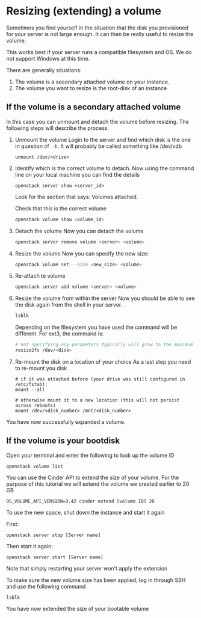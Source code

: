 # Resizing (extending) a volume

Sometimes you find yourself in the situation that the disk you provisioned for your server is not large enough. It can then be really useful to resize the volume. 

This works best if your server runs a compatible filesystem and OS. We do not support Windows at this time.


There are generally situations: 
1. The volume is a secondary attached volume on your instance.
2. The volume you want to resize is the root-disk of an instance


## If the volume is a secondary attached volume

In this case you can unmount and detach the volume before resizing. The following steps will describe the process.

1. Unmount the volume
    Login to the server and find which disk is the one in question `df -h`. It will probably be called something like /dev/vdb
    
    ```
    unmount /dev/<drive>
    ```

2. Identify which is the correct volume to detach.
    Now using the command line on your local machine you can find the details

    ``` 
    openstack server show <server_id>
    ```

    Look for the section that says: Volumes attached. 
    
    Check that this is the correct volume 
    
    ```sh
    openstack volume show <volume_id>
    ```

3. Detach the volume
    Now you can detach the volume

    ```sh
    openstack server remove volume <server> <volume>
    ```

4. Resize the volume
    Now you can specify the new size:

    ```sh
    openstack volume set --size <new_size> <volume>
    ```

5. Re-attach te volume
    ```sh
    openstack server add volume <server> <volume>
    ```

6. Resize the volume from within the server
    Now you should be able to see the disk again from the shell in your server.
    ```sh
    lsblk
    ```
    Depending on the filesystem you have used the command will be different. For ext3, the command is: 
    
    ```sh
    # not specifying any parameters typically will grow to the maximum size.
    resize2fs /dev/<disk>
    ```

7. Re-mount the disk on a location of your choice
    As a last step you need to re-mount you disk
    ```
    # if it was attached before (your drive was still configured in /etc/fstab):
    mount --all

    # otherwise mount it to a new location (this will not persist across reboots)
    mount /dev/<disk_number> /mnt/<disk_number>
    ```

You have now successfully expanded a volume.


## If the volume is your bootdisk

Open your terminal and enter the following to look up the volume ID 

```shell 
openstack volume list
```

You can use the Cinder API to extend the size of your volume. For the purpose of this tutorial we will extend the volume we created earlier to 20 GB

```shell
OS_VOLUME_API_VERSION=3.42 cinder extend [volume ID] 20
```

To use the new space, shut down the instance and start it again

First: 

```shell
openstack server stop [Server name]
```

Then start it again: 

```shell
openstack server start [Server name]
```

Note that simply restarting your server won't apply the extension

To make sure the new volume size has been applied, log in through SSH and use the following command

```shell
lsblk
```

You have now extended the size of your bootable volume

